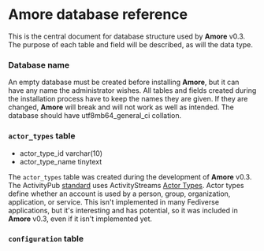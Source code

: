 # Amore database reference

This is the central document for database structure used by **Amore** v0.3. The purpose of each table and field will be described, as will the data type.

### Database name
An empty database must be created before installing **Amore**, but it can have any name the administrator wishes. All tables and fields created during the installation process have to keep the names they are given. If they are changed, **Amore** will break and will not work as well as intended. The database should have utf8mb64_general_ci collation.

### `actor_types` table
+ actor_type_id varchar(10)
+ actor_type_name tinytext

The `actor_types` table was created during the development of **Amore** v0.3. The ActivityPub [standard](https://www.w3.org/TR/activitypub/#actors) uses ActivityStreams [Actor Types](https://www.w3.org/TR/activitystreams-vocabulary/#actor-types). Actor types define whether an account is used by a person, group, organization, application, or service. This isn't implemented in many Fediverse applications, but it's interesting and has potential, so it was included in **Amore** v0.3, even if it isn't implemented yet.

### `configuration` table
 
